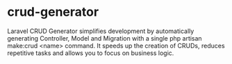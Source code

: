 # crud-generator
Laravel CRUD Generator simplifies development by automatically generating Controller, Model and Migration with a single php artisan make:crud &lt;name> command. It speeds up the creation of CRUDs, reduces repetitive tasks and allows you to focus on business logic.
